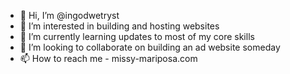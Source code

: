 - 👋 Hi, I’m @ingodwetryst
- 👀 I’m interested in building and hosting websites
- 🌱 I’m currently learning updates to most of my core skills
- 💞️ I’m looking to collaborate on building an ad website someday
- 📫 How to reach me - missy-mariposa.com

<!---
ingodwetryst/ingodwetryst is a ✨ special ✨ repository because its `README.md` (this file) appears on your GitHub profile.
You can click the Preview link to take a look at your changes.
--->
